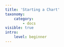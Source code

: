 ```yaml
---
title: 'Starting a Chart'
taxonomy:
    category:
        - docs
visible: true
intro:
    level: beginner
---
```


